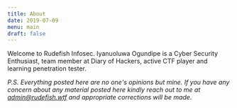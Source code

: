 ```yaml
---
title: About
date: 2019-07-09
menu: main
draft: false
---
```

Welcome to Rudefish Infosec. Iyanuoluwa Ogundipe is a Cyber Security Enthusiast, team member at Diary of Hackers, active CTF player and learning penetration tester.

*P.S. Everything posted here are no one's opinions but mine. If you have any concern about any material posted here kindly reach out to me at [admin@rudefish.wtf](mailto:admin@rudefish.wtf) and appropriate corrections will be made.*